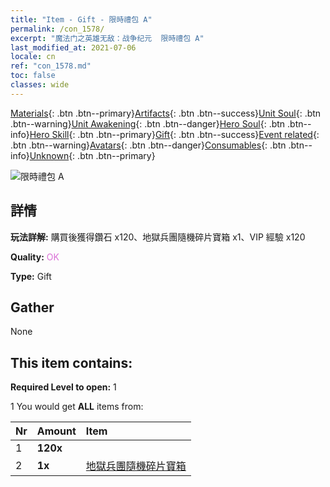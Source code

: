 ```yaml
---
title: "Item - Gift - 限時禮包 A"
permalink: /con_1578/
excerpt: "魔法门之英雄无敌：战争纪元  限時禮包 A"
last_modified_at: 2021-07-06
locale: cn
ref: "con_1578.md"
toc: false
classes: wide
---
```

 [Materials](/ItemsCN/){: .btn .btn--primary}[Artifacts](/ItemsCN/Artifacts/){: .btn .btn--success}[Unit Soul](/ItemsCN/UnitSoul/){: .btn .btn--warning}[Unit Awakening](/ItemsCN/UnitAwakening/){: .btn .btn--danger}[Hero Soul](/ItemsCN/HeroSoul/){: .btn .btn--info}[Hero Skill](/ItemsCN/HeroSkill/){: .btn .btn--primary}[Gift](/ItemsCN/Gift/){: .btn .btn--success}[Event related](/ItemsCN/Events/){: .btn .btn--warning}[Avatars](/ItemsCN/Avatars/){: .btn .btn--danger}[Consumables](/ItemsCN/Consumables/){: .btn .btn--info}[Unknown](/ItemsCN/Unknown/){: .btn .btn--primary}

 ![限時禮包 A](/images/t/i_907194.png)

## 詳情
 **玩法詳解:** 購買後獲得鑽石 x120、地獄兵團隨機碎片寶箱 x1、VIP 經驗 x120

 **Quality:** <span style="color: #DA70D6">OK</span>

 **Type:** Gift

## Gather

  None

## This item contains:

 **Required Level to open:** 1

 1 You would get **ALL** items  from:

  | Nr | Amount |     Item    |
  |:---|:-------|:------------|
  | 1 |  **120x** | <i class="fas fa-gem"/> |  | 
  | 2 |  **1x** | [地獄兵團隨機碎片寶箱](/cn/Items/con_1582/) |  | 
